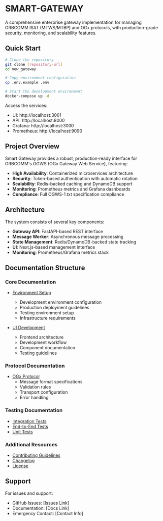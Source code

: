 # SMART-GATEWAY

A comprehensive enterprise gateway implementation for managing ORBCOMM ISAT (MTWS/MTBP) and OGx protocols, with production-grade security, monitoring, and scalability features.

## Quick Start

```bash
# Clone the repository
git clone [repository-url]
cd new_gateway

# Copy environment configuration
cp .env.example .env

# Start the development environment
docker-compose up -d
```

Access the services:
- UI: http://localhost:3001
- API: http://localhost:8000
- Grafana: http://localhost:3000
- Prometheus: http://localhost:9090

## Project Overview

Smart Gateway provides a robust, production-ready interface for ORBCOMM's OGWS (OGx Gateway Web Service), featuring:

- **High Availability**: Containerized microservices architecture
- **Security**: Token-based authentication with automatic rotation
- **Scalability**: Redis-backed caching and DynamoDB support
- **Monitoring**: Prometheus metrics and Grafana dashboards
- **Compliance**: Full OGWS-1.txt specification compliance

## Architecture

The system consists of several key components:

- **Gateway API**: FastAPI-based REST interface
- **Message Worker**: Asynchronous message processing
- **State Management**: Redis/DynamoDB-backed state tracking
- **UI**: Next.js-based management interface
- **Monitoring**: Prometheus/Grafana metrics stack

## Documentation Structure

### Core Documentation
- [Environment Setup](src/DOCS/ENVIRONMENT/README.md)
  - Development environment configuration
  - Production deployment guidelines
  - Testing environment setup
  - Infrastructure requirements

- [UI Development](src/DOCS/ENVIRONMENT/ui/README.md)
  - Frontend architecture
  - Development workflow
  - Component documentation
  - Testing guidelines

### Protocol Documentation
- [OGx Protocol](src/protocols/ogx/README.md)
  - Message format specifications
  - Validation rules
  - Transport configuration
  - Error handling

### Testing Documentation
- [Integration Tests](tests/integration/README.md)
- [End-to-End Tests](tests/e2e/README.md)
- [Unit Tests](tests/unit/README.md)

### Additional Resources
- [Contributing Guidelines](CONTRIBUTING.md)
- [Changelog](CHANGELOG.md)
- [License](LICENSE)

## Support

For issues and support:
- GitHub Issues: [Issues Link]
- Documentation: [Docs Link]
- Emergency Contact: [Contact Info]
